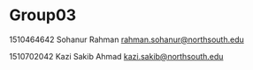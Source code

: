 # Group03

1510464642	Sohanur Rahman	<rahman.sohanur@northsouth.edu>

1510702042	Kazi Sakib Ahmad	<kazi.sakib@northsouth.edu>

